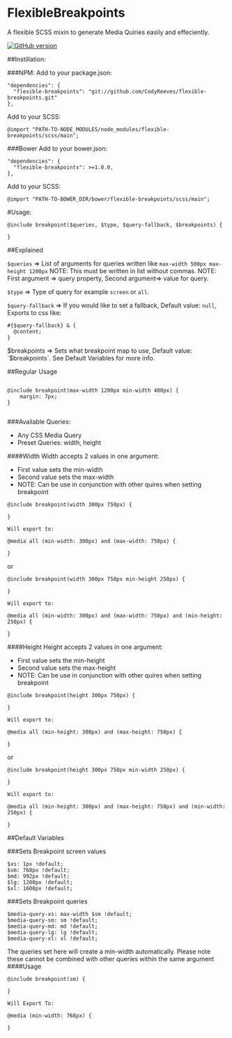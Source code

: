# FlexibleBreakpoints
A flexible SCSS mixin to generate Media Quiries easily and effeciently.

[![GitHub version](https://badge.fury.io/gh/CodyReeves%2Fflexible-breakpoints.svg)](https://badge.fury.io/gh/CodyReeves%2Fflexible-breakpoints)

##Instillation:

###NPM:
Add to your package.json:

```
"dependencies": {
  "flexible-breakpoints": "git://github.com/CodyReeves/flexible-breakpoints.git"
},
```

Add to your SCSS:
```
@import "PATH-TO-NODE_MODULES/node_modules/flexible-breakpoints/scss/main";
```
###Bower
Add to your bower.json:

```
"dependencies": {
  "flexible-breakpoints": >=1.0.0,
},
```
Add to your SCSS:
```
@import "PATH-TO-BOWER_DIR/bower/flexible-breakpoints/scss/main";
```

#Usage:

```
@include breakpoint($queries, $type, $query-fallback, $breakpoints) {

}

```

##Explained

`$queries` => List of arguments for queries written like  `max-width 500px max-height 1200px`
              NOTE: This must be written in list without commas.
              NOTE: First argument => query property, Second argument=> value for query.

`$type` => Type of query for example `screen` or `all`.

`$query-fallback` => If you would like to set a fallback, Default value: `null`, Exports to css like:
```
#{$query-fallback} & {
  @content;
}
```
$breakpoints => Sets what breakpoint map to use, Default value: `$breakpoints`. See Default Variables for more info.

##Regular Usage

```

@include breakpoint(max-width 1200px min-width 400px) {
    margin: 7px;
}


```

###Available Queries:

- Any CSS Media Query
- Preset Queries: width, height

####Width
Width accepts 2 values in one argument:
- First value sets the min-width
- Second value sets the max-width
- NOTE: Can be use in conjunction with other quires when setting breakpoint

```
@include breakpoint(width 300px 750px) {

}

Will export to:

@media all (min-width: 300px) and (max-width: 750px) {

}
```
or
```
@include breakpoint(width 300px 750px min-height 250px) {

}

Will export to:

@media all (min-width: 300px) and (max-width: 750px) and (min-height: 250px) {

}
```

####Height
Height accepts 2 values in one argument:
- First value sets the min-height
- Second value sets the max-height
- NOTE: Can be use in conjunction with other quires when setting breakpoint
```
@include breakpoint(height 300px 750px) {

}

Will export to:

@media all (min-height: 300px) and (max-height: 750px) {

}
```
or
```
@include breakpoint(height 300px 750px min-width 250px) {

}

Will export to:

@media all (min-height: 300px) and (max-height: 750px) and (min-width: 250px) {

}

```

##Default Variables

###Sets Breakpoint screen values
```
$xs: 1px !default;
$sm: 768px !default;
$md: 992px !default;
$lg: 1280px !default;
$xl: 1600px !default;
```

###Sets Breakpoint queries
```
$media-query-xs: max-width $sm !default;
$media-query-sm: sm !default;
$media-query-md: md !default;
$media-query-lg: lg !default;
$media-query-xl: xl !default;
```

The queries set here will create a min-width automatically.
Please note these cannot be combined with other queries within the same argument
####Usage
```
@include breakpoint(sm) {

}

Will Export To:

@media (min-width: 768px) {

}
```
